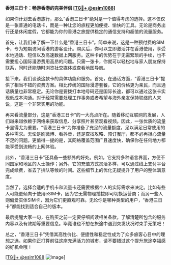 **香港三日卡：畅游香港的完美伴侣 [[TG💪+ @esim1088](https://t.me/s/esim1088)]**

如果你计划去香港旅行，那么“香港三日卡”绝对是一个值得考虑的选择。这不仅仅是一张普通的电话卡，而是一种让您的旅程更加便捷、愉快的工具。无论是商务出行还是休闲度假，它都能为你的香港之旅提供稳定的通信支持和超值的流量服务。

首先，让我们来了解一下什么是“香港三日卡”。简单来说，这是一种预付费的SIM卡，专为短期访问香港的游客设计。购买后，你可以立即激活并在香港使用，享受本地通话、短信以及高速数据上网服务。这种卡的优势在于无需繁琐的手续，也不需要担心国际漫游费用高昂的问题。只需一张卡，你就可以轻松地与家人朋友保持联系，同时还能随时浏览社交媒体或查看地图导航。

接下来，我们谈谈这款卡的具体功能和服务。首先，在通话方面，“香港三日卡”提供了相当不错的资费方案。相比传统的国际漫游套餐，它的价格更为亲民，而且通话质量也非常稳定。无论你是要拨打本地号码还是国际长途，都可以通过这张卡实现低成本沟通。对于经常需要处理工作事务或者希望与海外亲友保持联络的人来说，这是一个非常实用的功能。

再来看流量部分，这是“香港三日卡”的一大亮点所在。随着移动互联网的发展，人们越来越依赖于网络来获取信息、分享照片甚至观看视频。因此，一张优质的流量卡显得尤为重要。“香港三日卡”为你准备了充足的流量额度，足以满足日常使用的各种需求。无论是刷微博、看抖音，还是查找攻略、预订餐厅，都不必再担心流量不足的问题。更值得一提的是，其网络覆盖范围广且速度快，确保你在任何地方都能享受到流畅的上网体验。

此外，“香港三日卡”还具备一些额外的好处。例如，它支持多种语言界面，方便不同国家和地区的人士操作；另外，它的充值方式灵活多样，可以通过线上支付平台完成续费，省去了排队等候的时间。这些细节上的优化无疑提升了用户的整体满意度。

当然了，选择合适的手机卡和流量卡还需要根据个人的实际需求来决定。比如有些人可能更倾向于使用eSIM卡，因为它无需物理插拔即可切换运营商；而另一些人则偏爱实体SIM卡，因为它们更直观可靠。无论你是哪种类型的用户，“香港三日卡”都能找到适合自己的版本。

最后提醒大家一句，在购买之前一定要仔细阅读相关条款，了解清楚所包含的服务内容以及有效期等重要信息。毕竟谁也不想在旅途中遇到突发状况时束手无策吧！

总之，“香港三日卡”凭借其高性价比、便捷性和稳定性成为了众多旅客心目中的理想之选。如果你正打算前往这座充满活力的城市，请不要错过这个提升旅途幸福感的好机会哦！

[[TG💪+ @esim1088](https://t.me/s/esim1088) ![Image](https://i.postimg.cc/4NQfJmqS/Snipaste-2025-05-13-00-14-12.png)]